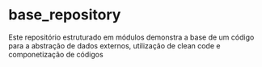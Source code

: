 # base_repository
Este repositório estruturado em módulos demonstra a base de um código para a abstração de dados externos,           utilização de clean code e componetização de códigos

